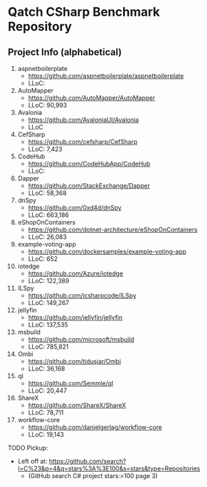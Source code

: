# Qatch CSharp Benchmark Repository 

## Project Info (alphabetical)
1) aspnetboilerplate
    - https://github.com/aspnetboilerplate/aspnetboilerplate
    - LLoC:
1) AutoMapper
    - https://github.com/AutoMapper/AutoMapper
    - LLoC: 90,993
1) Avalonia
    - https://github.com/AvaloniaUI/Avalonia
    - LLoC
1) CefSharp
    - https://github.com/cefsharp/CefSharp
    - LLoC: 7,423
1) CodeHub
    - https://github.com/CodeHubApp/CodeHub
    - LLoC:
1) Dapper
    - https://github.com/StackExchange/Dapper
    - LLoC: 58,368
1) dnSpy
    - https://github.com/0xd4d/dnSpy
    - LLoC: 663,186
1) eShopOnContainers
    - https://github.com/dotnet-architecture/eShopOnContainers
    - LLoC: 26,083
1) example-voting-app
    - https://github.com/dockersamples/example-voting-app
    - LLoC: 652
1) iotedge
    - https://github.com/Azure/iotedge
    - LLoC: 122,389
1) ILSpy
    - https://github.com/icsharpcode/ILSpy
    - LLoC: 149,267
1) jellyfin
    - https://github.com/jellyfin/jellyfin
    - LLoC: 137,535
1) msbuild
    - https://github.com/microsoft/msbuild
    - LLoC: 785,821
1) Ombi
    - https://github.com/tidusjar/Ombi
    - LLoC: 36,168
1) ql
    - https://github.com/Semmle/ql
    - LLoC: 20,447
1) ShareX
    - https://github.com/ShareX/ShareX
    - LLoC: 78,711
1) workflow-core
    - https://github.com/danielgerlag/workflow-core
    - LLoC: 19,143

TODO Pickup:
- Left off at: https://github.com/search?l=C%23&p=4&q=stars%3A%3E100&s=stars&type=Repositories
    - (GitHub search C# project stars:>100 page 3)